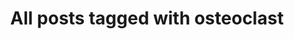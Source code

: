 ---
layout: tag
title: "All posts tagged with osteoclast"
permalink: /weblog/tags/osteoclast/
taxonomy: osteoclast
---